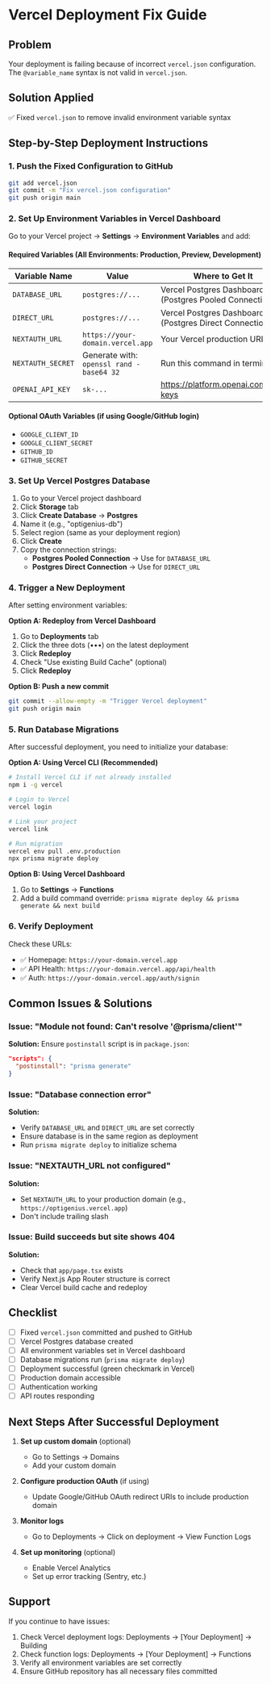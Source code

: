 # Vercel Deployment Fix Guide

## Problem
Your deployment is failing because of incorrect `vercel.json` configuration. The `@variable_name` syntax is not valid in `vercel.json`.

## Solution Applied
✅ Fixed `vercel.json` to remove invalid environment variable syntax

## Step-by-Step Deployment Instructions

### 1. Push the Fixed Configuration to GitHub
```bash
git add vercel.json
git commit -m "Fix vercel.json configuration"
git push origin main
```

### 2. Set Up Environment Variables in Vercel Dashboard

Go to your Vercel project → **Settings** → **Environment Variables** and add:

#### Required Variables (All Environments: Production, Preview, Development)

| Variable Name | Value | Where to Get It |
|--------------|-------|-----------------|
| `DATABASE_URL` | `postgres://...` | Vercel Postgres Dashboard (Postgres Pooled Connection) |
| `DIRECT_URL` | `postgres://...` | Vercel Postgres Dashboard (Postgres Direct Connection) |
| `NEXTAUTH_URL` | `https://your-domain.vercel.app` | Your Vercel production URL |
| `NEXTAUTH_SECRET` | Generate with: `openssl rand -base64 32` | Run this command in terminal |
| `OPENAI_API_KEY` | `sk-...` | https://platform.openai.com/api-keys |

#### Optional OAuth Variables (if using Google/GitHub login)
- `GOOGLE_CLIENT_ID`
- `GOOGLE_CLIENT_SECRET`
- `GITHUB_ID`
- `GITHUB_SECRET`

### 3. Set Up Vercel Postgres Database

1. Go to your Vercel project dashboard
2. Click **Storage** tab
3. Click **Create Database** → **Postgres**
4. Name it (e.g., "optigenius-db")
5. Select region (same as your deployment region)
6. Click **Create**
7. Copy the connection strings:
   - **Postgres Pooled Connection** → Use for `DATABASE_URL`
   - **Postgres Direct Connection** → Use for `DIRECT_URL`

### 4. Trigger a New Deployment

After setting environment variables:

**Option A: Redeploy from Vercel Dashboard**
1. Go to **Deployments** tab
2. Click the three dots (•••) on the latest deployment
3. Click **Redeploy**
4. Check "Use existing Build Cache" (optional)
5. Click **Redeploy**

**Option B: Push a new commit**
```bash
git commit --allow-empty -m "Trigger Vercel deployment"
git push origin main
```

### 5. Run Database Migrations

After successful deployment, you need to initialize your database:

**Option A: Using Vercel CLI (Recommended)**
```bash
# Install Vercel CLI if not already installed
npm i -g vercel

# Login to Vercel
vercel login

# Link your project
vercel link

# Run migration
vercel env pull .env.production
npx prisma migrate deploy
```

**Option B: Using Vercel Dashboard**
1. Go to **Settings** → **Functions**
2. Add a build command override: `prisma migrate deploy && prisma generate && next build`

### 6. Verify Deployment

Check these URLs:
- ✅ Homepage: `https://your-domain.vercel.app`
- ✅ API Health: `https://your-domain.vercel.app/api/health`
- ✅ Auth: `https://your-domain.vercel.app/auth/signin`

## Common Issues & Solutions

### Issue: "Module not found: Can't resolve '@prisma/client'"
**Solution:** Ensure `postinstall` script is in `package.json`:
```json
"scripts": {
  "postinstall": "prisma generate"
}
```

### Issue: "Database connection error"
**Solution:** 
- Verify `DATABASE_URL` and `DIRECT_URL` are set correctly
- Ensure database is in the same region as deployment
- Run `prisma migrate deploy` to initialize schema

### Issue: "NEXTAUTH_URL not configured"
**Solution:**
- Set `NEXTAUTH_URL` to your production domain (e.g., `https://optigenius.vercel.app`)
- Don't include trailing slash

### Issue: Build succeeds but site shows 404
**Solution:**
- Check that `app/page.tsx` exists
- Verify Next.js App Router structure is correct
- Clear Vercel build cache and redeploy

## Checklist

- [ ] Fixed `vercel.json` committed and pushed to GitHub
- [ ] Vercel Postgres database created
- [ ] All environment variables set in Vercel dashboard
- [ ] Database migrations run (`prisma migrate deploy`)
- [ ] Deployment successful (green checkmark in Vercel)
- [ ] Production domain accessible
- [ ] Authentication working
- [ ] API routes responding

## Next Steps After Successful Deployment

1. **Set up custom domain** (optional)
   - Go to Settings → Domains
   - Add your custom domain

2. **Configure production OAuth** (if using)
   - Update Google/GitHub OAuth redirect URIs to include production domain

3. **Monitor logs**
   - Go to Deployments → Click on deployment → View Function Logs

4. **Set up monitoring** (optional)
   - Enable Vercel Analytics
   - Set up error tracking (Sentry, etc.)

## Support

If you continue to have issues:
1. Check Vercel deployment logs: Deployments → [Your Deployment] → Building
2. Check function logs: Deployments → [Your Deployment] → Functions
3. Verify all environment variables are set correctly
4. Ensure GitHub repository has all necessary files committed
